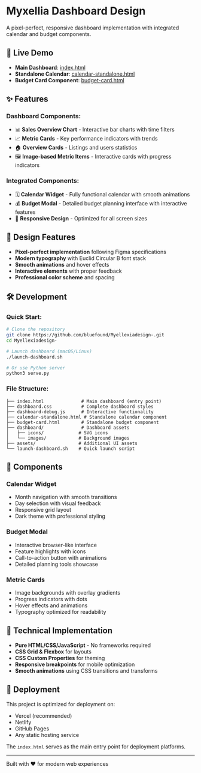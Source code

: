 # Myxellia Dashboard Design

A pixel-perfect, responsive dashboard implementation with integrated calendar and budget components.

## 🚀 Live Demo
- **Main Dashboard**: [index.html](./index.html)
- **Standalone Calendar**: [calendar-standalone.html](./calendar-standalone.html)
- **Budget Card Component**: [budget-card.html](./budget-card.html)

## ✨ Features

### Dashboard Components:
- 📊 **Sales Overview Chart** - Interactive bar charts with time filters
- 📈 **Metric Cards** - Key performance indicators with trends
- 🏠 **Overview Cards** - Listings and users statistics
- 🖼️ **Image-based Metric Items** - Interactive cards with progress indicators

### Integrated Components:
- 🗓️ **Calendar Widget** - Fully functional calendar with smooth animations
- 💰 **Budget Modal** - Detailed budget planning interface with interactive features
- 📱 **Responsive Design** - Optimized for all screen sizes

## 🎨 Design Features
- **Pixel-perfect implementation** following Figma specifications
- **Modern typography** with Euclid Circular B font stack
- **Smooth animations** and hover effects
- **Interactive elements** with proper feedback
- **Professional color scheme** and spacing

## 🛠️ Development

### Quick Start:
```bash
# Clone the repository
git clone https://github.com/bluefound/Myellexiadesign-.git
cd Myellexiadesign-

# Launch dashboard (macOS/Linux)
./launch-dashboard.sh

# Or use Python server
python3 serve.py
```

### File Structure:
```
├── index.html              # Main dashboard (entry point)
├── dashboard.css           # Complete dashboard styles
├── dashboard-debug.js      # Interactive functionality
├── calendar-standalone.html # Standalone calendar component
├── budget-card.html        # Standalone budget component
├── dashboard/              # Dashboard assets
│   ├── icons/             # SVG icons
│   └── images/            # Background images
├── assets/                # Additional UI assets
└── launch-dashboard.sh    # Quick launch script
```

## 📱 Components

### Calendar Widget
- Month navigation with smooth transitions
- Day selection with visual feedback
- Responsive grid layout
- Dark theme with professional styling

### Budget Modal
- Interactive browser-like interface
- Feature highlights with icons
- Call-to-action button with animations
- Detailed planning tools showcase

### Metric Cards
- Image backgrounds with overlay gradients
- Progress indicators with dots
- Hover effects and animations
- Typography optimized for readability

## 🎯 Technical Implementation
- **Pure HTML/CSS/JavaScript** - No frameworks required
- **CSS Grid & Flexbox** for layouts
- **CSS Custom Properties** for theming
- **Responsive breakpoints** for mobile optimization
- **Smooth animations** using CSS transitions and transforms

## 🚀 Deployment
This project is optimized for deployment on:
- Vercel (recommended)
- Netlify
- GitHub Pages
- Any static hosting service

The `index.html` serves as the main entry point for deployment platforms.

---

Built with ❤️ for modern web experiences
